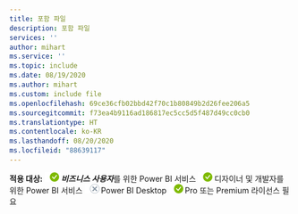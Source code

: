 ```yaml
---
title: 포함 파일
description: 포함 파일
services: ''
author: mihart
ms.service: ''
ms.topic: include
ms.date: 08/19/2020
ms.author: mihart
ms.custom: include file
ms.openlocfilehash: 69ce36cfb02bbd42f70c1b80849b2d26fee206a5
ms.sourcegitcommit: f73ea4b9116ad186817ec5cc5d5f487d49cc0cb0
ms.translationtype: HT
ms.contentlocale: ko-KR
ms.lasthandoff: 08/20/2020
ms.locfileid: "88639117"
---
```

<Token>**적용 대상:** ![예](media/yes.png)***비즈니스 사용자***를 위한 Power BI 서비스 ![예](media/yes.png)디자이너 및 개발자를 위한 Power BI 서비스 ![아니요](media/no.png)Power BI Desktop ![예](media/yes.png)Pro 또는 Premium 라이선스 필요 </Token>